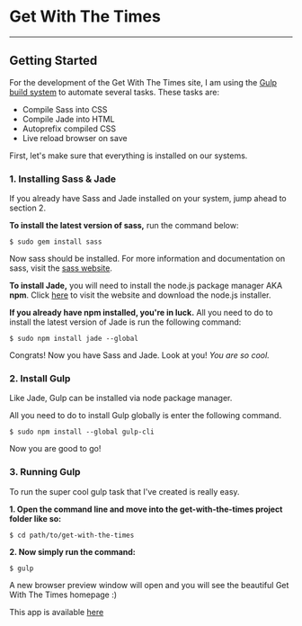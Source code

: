 Get With The Times
==================
------------------

Getting Started
---------------

For the development of the Get With The Times site, I am using the [Gulp build system](http://gulpjs.com/) to automate several tasks. These tasks are:

  * Compile Sass into CSS
  * Compile Jade into HTML
  * Autoprefix compiled CSS
  * Live reload browser on save

First, let's make sure that everything is installed on our systems.

### 1. Installing Sass & Jade

If you already have Sass and Jade installed on your system, jump ahead to section 2.

**To install the latest version of sass,** run the command below:

`$ sudo gem install sass`

Now sass should be installed. For more information and documentation on sass, visit the [sass website](http://sass-lang.com/).

**To install Jade,** you will need to install the node.js package manager AKA **npm**. Click [here](https://nodejs.org/en/) to visit the website and download the node.js installer.

**If you already have npm installed, you're in luck.** All you need to do to install the latest version of Jade is run the following command:

`$ sudo npm install jade --global`

Congrats! Now you have Sass and Jade. Look at you! _You are so cool._

### 2. Install Gulp

Like Jade, Gulp can be installed via node package manager.

All you need to do to install Gulp globally is enter the following command.

`$ sudo npm install --global gulp-cli`

Now you are good to go!

### 3. Running Gulp

To run the super cool gulp task that I've created is really easy.

**1. Open the command line and move into the get-with-the-times project folder like so:**

`$ cd path/to/get-with-the-times`

**2. Now simply run the command:**

`$ gulp`

A new browser preview window will open and you will see the beautiful Get With The Times homepage :)

This app is available [here](http://www.getwiththetimes.us/)
